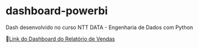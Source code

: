 # dashboard-powerbi
Dash desenvolvido no curso NTT DATA - Engenharia de Dados com Python

🔗[Link do Dashboard do Relatório de Vendas](https://app.powerbi.com/links/6hGW6RQMnC?ctid=368acaee-c4b8-4e7a-a797-7a2d490c4607&pbi_source=linkShare)


